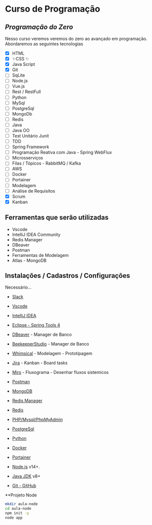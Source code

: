 ﻿# Curso de Programação
## _Programação do Zero_

Nesso curso veremos veremos do zero ao avançado em programação.
Abordaremos as seguintes tecnologias

- [x] HTML
- [x] ✨CSS ✨
- [x] Java Script
- [x] Git
- [ ] SqLite
- [ ] Node.js
- [ ] Vue.js
- [ ] Rest / RestFull
- [ ] Python
- [ ] MySql
- [ ] PostgreSql
- [ ] MongoDb
- [ ] Redis
- [ ] Java
- [ ] Java OO
- [ ] Test Unitário Junit
- [ ] TDD
- [ ] Spring Framework
- [ ] Programação Reativa com Java - Spring WebFlux
- [ ] Microsserviços
- [ ] Filas / Tópicos - RabbitMQ / Kafka
- [ ] AWS
- [ ] Docker
- [ ] Portainer
- [ ] Modelagem
- [ ] Análise de Requisitos
- [x] Scrum
- [x] Kanban

## Ferramentas que serão utilizadas

- Vscode
- IntelliJ IDEA Community
- Redis Manager
- DBeaver
- Postman
- Ferramentas de Modelagem
- Atlas - MongoDB


## Instalações / Cadastros / Configurações

Necessário...

* [Slack](https://app.slack.com/)
* [Vscode](https://code.visualstudio.com/download)
* [IntelliJ IDEA](https://www.jetbrains.com/pt-br/idea/download/#section=windows) 
* [Eclipse - Spring Tools 4](https://spring.io/tools)
* [DBeaver](https://dbeaver.io/download/) - Manager de Banco
* [BeekeeperStudio](https://www.beekeeperstudio.io/) - Manager de Banco
* [Whimsical](https://whimsical.com/login) - Modelagem - Prototipagem
* [Jira](https://www.atlassian.com/br/try/cloud/signup?bundle=jira-software-confluence&edition=free) - Kanban - Board tasks
* [Miro](https://miro.com/) - Fluxograma - Desenhar fluxos sistemicos
* [Postman](https://www.postman.com/downloads/canary/)
* [MongoDB](https://www.mongodb.com/cloud/atlas)
* [Redis Manager](https://rdm.dev/pricing)
* [Redis](https://redis.io/download)
* [PHP/Mysql/PhpMyAdmin](https://usbwebserver.yura.mk.ua/)
* [PostgreSql](https://www.postgresql.org/download/)
* [Python](https://www.python.org/downloads/)
* [Docker](https://docs.docker.com/docker-for-windows/install/)
* [Portainer](https://www.portainer.io/)

* [Node.js](https://nodejs.org/) v14+.
* [Java JDK](https://www.oracle.com/br/java/technologies/javase/javase-jdk8-downloads.html) v8+

* [Git - GitHub](https://github.com)

**Projeto Node
```sh
mkdir aula-node
cd aula-node
npm init -y
node app
```
